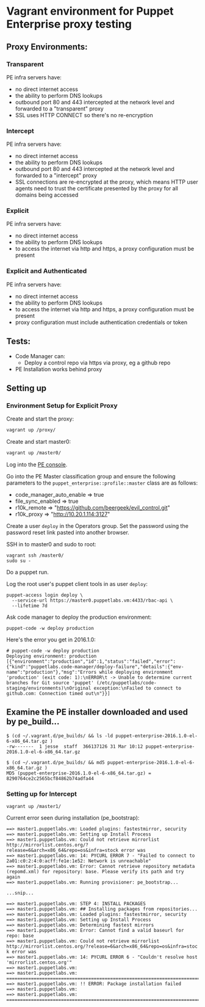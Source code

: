 # Vagrant environment for Puppet Enterprise proxy testing

## Proxy Environments:

### Transparent

PE infra servers have:
- no direct internet access
- the ability to perform DNS lookups
- outbound port 80 and 443 intercepted at the network level and forwarded to a "transparent" proxy
- SSL uses HTTP CONNECT so there's no re-encryption

### Intercept

PE infra servers have:
- no direct internet access
- the ability to perform DNS lookups
- outbound port 80 and 443 intercepted at the network level and forwarded to a "intercept" proxy
- SSL connections are re-encrypted at the proxy, which means HTTP user agents need to trust the certificate presented by the proxy for all domains being accessed

### Explicit

PE infra servers have:
- no direct internet access
- the ability to perform DNS lookups
- to access the internet via http and https, a proxy configuration must be present

### Explicit and Authenticated

PE infra servers have:
- no direct internet access
- the ability to perform DNS lookups
- to access the internet via http and https, a proxy configuration must be present
- proxy configuration must include authentication credentials or token

## Tests:

- Code Manager can:
  - Deploy a control repo via https via proxy, eg a github repo
- PE Installation works behind proxy

## Setting up

### Environment Setup for Explicit Proxy

Create and start the proxy:

```bash
vagrant up /proxy/
```

Create and start master0:

```bash
vagrant up /master0/
```

Log into the [PE console](https://10.20.1.112).

Go into the PE Master classification group and ensure the following parameters to the `puppet_enterprise::profile::master` class are as follows:
- code_manager_auto_enable => true
- file_sync_enabled => true
- r10k_remote => "https://github.com/beergeek/evil_control.git"
- r10k_proxy => "http://10.20.1.114:3127"

Create a user `deploy` in the Operators group. Set the password using the password reset link pasted into another browser.

SSH in to master0 and sudo to root:

```
vagrant ssh /master0/
sudo su -
```

Do a puppet run.

Log the root user's puppet client tools in as user `deploy`:

```
puppet-access login deploy \
  --service-url https://master0.puppetlabs.vm:4433/rbac-api \
  --lifetime 7d
```

Ask code manager to deploy the production environment:

```
puppet-code -w deploy production
```

Here's the error you get in 2016.1.0:

```
# puppet-code -w deploy production
Deploying environment: production
[{"environment":"production","id":1,"status":"failed","error":{"kind":"puppetlabs.code-manager/deploy-failure","details":{"env-name":"production"},"msg":"Errors while deploying environment 'production' (exit code: 1):\nERROR\t -> Unable to determine current branches for Git source 'puppet' (/etc/puppetlabs/code-staging/environments)\nOriginal exception:\nFailed to connect to github.com: Connection timed out\n"}}]
```


## Examine the PE installer downloaded and used by pe_build...

```
$ (cd ~/.vagrant.d/pe_builds/ && ls -ld puppet-enterprise-2016.1.0-el-6-x86_64.tar.gz )
-rw-------  1 jesse  staff  366137126 31 Mar 10:12 puppet-enterprise-2016.1.0-el-6-x86_64.tar.gz

$ (cd ~/.vagrant.d/pe_builds/ && md5 puppet-enterprise-2016.1.0-el-6-x86_64.tar.gz )
MD5 (puppet-enterprise-2016.1.0-el-6-x86_64.tar.gz) = 8290764ce2c2565bcf84862b74adfa44
```

### Setting up for Intercept


```
vagrant up /master1/
```

Current error seen during installation (pe_bootstrap):

```
==> master1.puppetlabs.vm: Loaded plugins: fastestmirror, security
==> master1.puppetlabs.vm: Setting up Install Process
==> master1.puppetlabs.vm: Could not retrieve mirrorlist http://mirrorlist.centos.org/?release=6&arch=x86_64&repo=os&infra=stock error was
==> master1.puppetlabs.vm: 14: PYCURL ERROR 7 - "Failed to connect to 2a01:c0:2:4:0:acff:fe1e:1e52: Network is unreachable"
==> master1.puppetlabs.vm: Error: Cannot retrieve repository metadata (repomd.xml) for repository: base. Please verify its path and try again
==> master1.puppetlabs.vm: Running provisioner: pe_bootstrap...

...snip...

==> master1.puppetlabs.vm: STEP 4: INSTALL PACKAGES
==> master1.puppetlabs.vm: ## Installing packages from repositories...
==> master1.puppetlabs.vm: Loaded plugins: fastestmirror, security
==> master1.puppetlabs.vm: Setting up Install Process
==> master1.puppetlabs.vm: Determining fastest mirrors
==> master1.puppetlabs.vm: Error: Cannot find a valid baseurl for repo: base
==> master1.puppetlabs.vm: Could not retrieve mirrorlist http://mirrorlist.centos.org/?release=6&arch=x86_64&repo=os&infra=stoc
k error was
==> master1.puppetlabs.vm: 14: PYCURL ERROR 6 - "Couldn't resolve host 'mirrorlist.centos.org'"
==> master1.puppetlabs.vm:
==> master1.puppetlabs.vm: ========================================================================
==> master1.puppetlabs.vm: !! ERROR: Package installation failed
==> master1.puppetlabs.vm:
==> master1.puppetlabs.vm: ========================================================================
```

